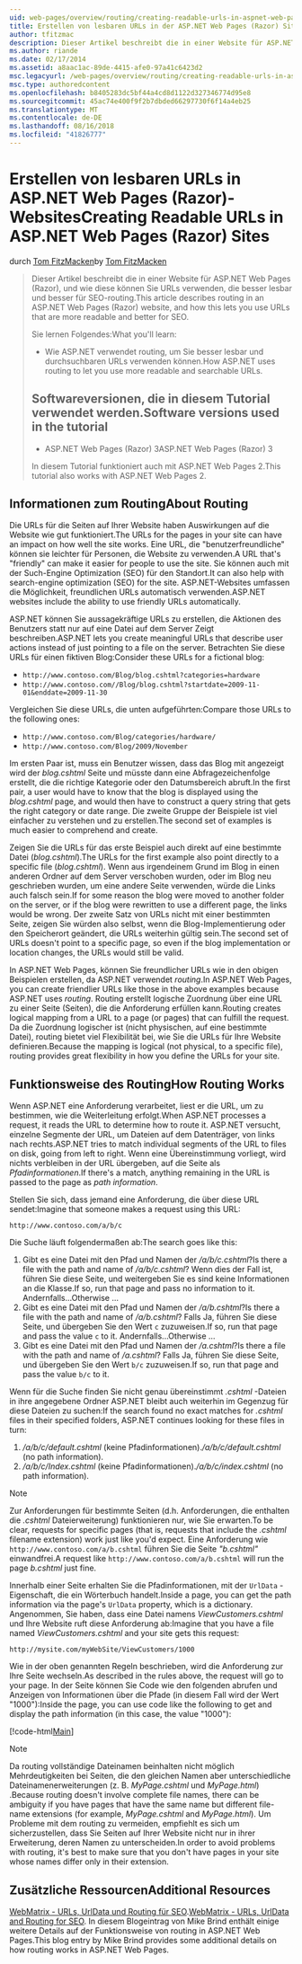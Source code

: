 ```yaml
---
uid: web-pages/overview/routing/creating-readable-urls-in-aspnet-web-pages-sites
title: Erstellen von lesbaren URLs in der ASP.NET Web Pages (Razor) Sites | Microsoft-Dokumentation
author: tfitzmac
description: Dieser Artikel beschreibt die in einer Website für ASP.NET Web Pages (Razor), und wie diese können Sie URLs verwenden, die besser lesbar und besser für SEO-routing. Was sind Sie in der...
ms.author: riande
ms.date: 02/17/2014
ms.assetid: a8aac1ac-89de-4415-afe0-97a41c6423d2
msc.legacyurl: /web-pages/overview/routing/creating-readable-urls-in-aspnet-web-pages-sites
msc.type: authoredcontent
ms.openlocfilehash: b8405283dc5bf44a4cd8d1122d327346774d95e8
ms.sourcegitcommit: 45ac74e400f9f2b7dbded66297730f6f14a4eb25
ms.translationtype: MT
ms.contentlocale: de-DE
ms.lasthandoff: 08/16/2018
ms.locfileid: "41826777"
---
```

<a name="creating-readable-urls-in-aspnet-web-pages-razor-sites"></a><span data-ttu-id="37c49-104">Erstellen von lesbaren URLs in ASP.NET Web Pages (Razor)-Websites</span><span class="sxs-lookup"><span data-stu-id="37c49-104">Creating Readable URLs in ASP.NET Web Pages (Razor) Sites</span></span>
====================
<span data-ttu-id="37c49-105">durch [Tom FitzMacken](https://github.com/tfitzmac)</span><span class="sxs-lookup"><span data-stu-id="37c49-105">by [Tom FitzMacken](https://github.com/tfitzmac)</span></span>

> <span data-ttu-id="37c49-106">Dieser Artikel beschreibt die in einer Website für ASP.NET Web Pages (Razor), und wie diese können Sie URLs verwenden, die besser lesbar und besser für SEO-routing.</span><span class="sxs-lookup"><span data-stu-id="37c49-106">This article describes routing in an ASP.NET Web Pages (Razor) website, and how this lets you use URLs that are more readable and better for SEO.</span></span>
> 
> <span data-ttu-id="37c49-107">Sie lernen Folgendes:</span><span class="sxs-lookup"><span data-stu-id="37c49-107">What you'll learn:</span></span>
> 
> - <span data-ttu-id="37c49-108">Wie ASP.NET verwendet routing, um Sie besser lesbar und durchsuchbaren URLs verwenden können.</span><span class="sxs-lookup"><span data-stu-id="37c49-108">How ASP.NET uses routing to let you use more readable and searchable URLs.</span></span>
>   
> 
> ## <a name="software-versions-used-in-the-tutorial"></a><span data-ttu-id="37c49-109">Softwareversionen, die in diesem Tutorial verwendet werden.</span><span class="sxs-lookup"><span data-stu-id="37c49-109">Software versions used in the tutorial</span></span>
> 
> 
> - <span data-ttu-id="37c49-110">ASP.NET Web Pages (Razor) 3</span><span class="sxs-lookup"><span data-stu-id="37c49-110">ASP.NET Web Pages (Razor) 3</span></span>
>   
> 
> <span data-ttu-id="37c49-111">In diesem Tutorial funktioniert auch mit ASP.NET Web Pages 2.</span><span class="sxs-lookup"><span data-stu-id="37c49-111">This tutorial also works with ASP.NET Web Pages 2.</span></span>


## <a name="about-routing"></a><span data-ttu-id="37c49-112">Informationen zum Routing</span><span class="sxs-lookup"><span data-stu-id="37c49-112">About Routing</span></span>

<span data-ttu-id="37c49-113">Die URLs für die Seiten auf Ihrer Website haben Auswirkungen auf die Website wie gut funktioniert.</span><span class="sxs-lookup"><span data-stu-id="37c49-113">The URLs for the pages in your site can have an impact on how well the site works.</span></span> <span data-ttu-id="37c49-114">Eine URL, die &quot;benutzerfreundliche&quot; können sie leichter für Personen, die Website zu verwenden.</span><span class="sxs-lookup"><span data-stu-id="37c49-114">A URL that's &quot;friendly&quot; can make it easier for people to use the site.</span></span> <span data-ttu-id="37c49-115">Sie können auch mit der Such-Engine Optimization (SEO) für den Standort.</span><span class="sxs-lookup"><span data-stu-id="37c49-115">It can also help with search-engine optimization (SEO) for the site.</span></span> <span data-ttu-id="37c49-116">ASP.NET-Websites umfassen die Möglichkeit, freundlichen URLs automatisch verwenden.</span><span class="sxs-lookup"><span data-stu-id="37c49-116">ASP.NET websites include the ability to use friendly URLs automatically.</span></span>

<span data-ttu-id="37c49-117">ASP.NET können Sie aussagekräftige URLs zu erstellen, die Aktionen des Benutzers statt nur auf eine Datei auf dem Server Zeigt beschreiben.</span><span class="sxs-lookup"><span data-stu-id="37c49-117">ASP.NET lets you create meaningful URLs that describe user actions instead of just pointing to a file on the server.</span></span> <span data-ttu-id="37c49-118">Betrachten Sie diese URLs für einen fiktiven Blog:</span><span class="sxs-lookup"><span data-stu-id="37c49-118">Consider these URLs for a fictional blog:</span></span>

- `http://www.contoso.com/Blog/blog.cshtml?categories=hardware`
- `http://www.contoso.com//Blog/blog.cshtml?startdate=2009-11-01&enddate=2009-11-30`

<span data-ttu-id="37c49-119">Vergleichen Sie diese URLs, die unten aufgeführten:</span><span class="sxs-lookup"><span data-stu-id="37c49-119">Compare those URLs to the following ones:</span></span>

- `http://www.contoso.com/Blog/categories/hardware/`
- `http://www.contoso.com/Blog/2009/November`

<span data-ttu-id="37c49-120">Im ersten Paar ist, muss ein Benutzer wissen, dass das Blog mit angezeigt wird der *blog.cshtml* Seite und müsste dann eine Abfragezeichenfolge erstellt, die die richtige Kategorie oder den Datumsbereich abruft.</span><span class="sxs-lookup"><span data-stu-id="37c49-120">In the first pair, a user would have to know that the blog is displayed using the *blog.cshtml* page, and would then have to construct a query string that gets the right category or date range.</span></span> <span data-ttu-id="37c49-121">Die zweite Gruppe der Beispiele ist viel einfacher zu verstehen und zu erstellen.</span><span class="sxs-lookup"><span data-stu-id="37c49-121">The second set of examples is much easier to comprehend and create.</span></span>

<span data-ttu-id="37c49-122">Zeigen Sie die URLs für das erste Beispiel auch direkt auf eine bestimmte Datei (*blog.cshtml*).</span><span class="sxs-lookup"><span data-stu-id="37c49-122">The URLs for the first example also point directly to a specific file (*blog.cshtml*).</span></span> <span data-ttu-id="37c49-123">Wenn aus irgendeinem Grund im Blog in einen anderen Ordner auf dem Server verschoben wurden, oder im Blog neu geschrieben wurden, um eine andere Seite verwenden, würde die Links auch falsch sein.</span><span class="sxs-lookup"><span data-stu-id="37c49-123">If for some reason the blog were moved to another folder on the server, or if the blog were rewritten to use a different page, the links would be wrong.</span></span> <span data-ttu-id="37c49-124">Der zweite Satz von URLs nicht mit einer bestimmten Seite, zeigen Sie würden also selbst, wenn die Blog-Implementierung oder den Speicherort geändert, die URLs weiterhin gültig sein.</span><span class="sxs-lookup"><span data-stu-id="37c49-124">The second set of URLs doesn't point to a specific page, so even if the blog implementation or location changes, the URLs would still be valid.</span></span>

<span data-ttu-id="37c49-125">In ASP.NET Web Pages, können Sie freundlicher URLs wie in den obigen Beispielen erstellen, da ASP.NET verwendet *routing*.</span><span class="sxs-lookup"><span data-stu-id="37c49-125">In ASP.NET Web Pages, you can create friendlier URLs like those in the above examples because ASP.NET uses *routing*.</span></span> <span data-ttu-id="37c49-126">Routing erstellt logische Zuordnung über eine URL zu einer Seite (Seiten), die die Anforderung erfüllen kann.</span><span class="sxs-lookup"><span data-stu-id="37c49-126">Routing creates logical mapping from a URL to a page (or pages) that can fulfill the request.</span></span> <span data-ttu-id="37c49-127">Da die Zuordnung logischer ist (nicht physischen, auf eine bestimmte Datei), routing bietet viel Flexibilität bei, wie Sie die URLs für Ihre Website definieren.</span><span class="sxs-lookup"><span data-stu-id="37c49-127">Because the mapping is logical (not physical, to a specific file), routing provides great flexibility in how you define the URLs for your site.</span></span>

## <a name="how-routing-works"></a><span data-ttu-id="37c49-128">Funktionsweise des Routing</span><span class="sxs-lookup"><span data-stu-id="37c49-128">How Routing Works</span></span>

<span data-ttu-id="37c49-129">Wenn ASP.NET eine Anforderung verarbeitet, liest er die URL, um zu bestimmen, wie die Weiterleitung erfolgt.</span><span class="sxs-lookup"><span data-stu-id="37c49-129">When ASP.NET processes a request, it reads the URL to determine how to route it.</span></span> <span data-ttu-id="37c49-130">ASP.NET versucht, einzelne Segmente der URL, um Dateien auf dem Datenträger, von links nach rechts.</span><span class="sxs-lookup"><span data-stu-id="37c49-130">ASP.NET tries to match individual segments of the URL to files on disk, going from left to right.</span></span> <span data-ttu-id="37c49-131">Wenn eine Übereinstimmung vorliegt, wird nichts verbleiben in der URL übergeben, auf die Seite als *Pfadinformationen*.</span><span class="sxs-lookup"><span data-stu-id="37c49-131">If there's a match, anything remaining in the URL is passed to the page as *path information*.</span></span>

<span data-ttu-id="37c49-132">Stellen Sie sich, dass jemand eine Anforderung, die über diese URL sendet:</span><span class="sxs-lookup"><span data-stu-id="37c49-132">Imagine that someone makes a request using this URL:</span></span>

`http://www.contoso.com/a/b/c`

<span data-ttu-id="37c49-133">Die Suche läuft folgendermaßen ab:</span><span class="sxs-lookup"><span data-stu-id="37c49-133">The search goes like this:</span></span>

1. <span data-ttu-id="37c49-134">Gibt es eine Datei mit den Pfad und Namen der */a/b/c.cshtml*?</span><span class="sxs-lookup"><span data-stu-id="37c49-134">Is there a file with the path and name of */a/b/c.cshtml*?</span></span> <span data-ttu-id="37c49-135">Wenn dies der Fall ist, führen Sie diese Seite, und weitergeben Sie es sind keine Informationen an die Klasse.</span><span class="sxs-lookup"><span data-stu-id="37c49-135">If so, run that page and pass no information to it.</span></span> <span data-ttu-id="37c49-136">Andernfalls...</span><span class="sxs-lookup"><span data-stu-id="37c49-136">Otherwise ...</span></span>
2. <span data-ttu-id="37c49-137">Gibt es eine Datei mit den Pfad und Namen der */a/b.cshtml*?</span><span class="sxs-lookup"><span data-stu-id="37c49-137">Is there a file with the path and name of */a/b.cshtml*?</span></span> <span data-ttu-id="37c49-138">Falls Ja, führen Sie diese Seite, und übergeben Sie den Wert `c` zuzuweisen.</span><span class="sxs-lookup"><span data-stu-id="37c49-138">If so, run that page and pass the value `c` to it.</span></span> <span data-ttu-id="37c49-139">Andernfalls...</span><span class="sxs-lookup"><span data-stu-id="37c49-139">Otherwise …</span></span>
3. <span data-ttu-id="37c49-140">Gibt es eine Datei mit den Pfad und Namen der */a.cshtml*?</span><span class="sxs-lookup"><span data-stu-id="37c49-140">Is there a file with the path and name of */a.cshtml*?</span></span> <span data-ttu-id="37c49-141">Falls Ja, führen Sie diese Seite, und übergeben Sie den Wert `b/c` zuzuweisen.</span><span class="sxs-lookup"><span data-stu-id="37c49-141">If so, run that page and pass the value `b/c` to it.</span></span>

<span data-ttu-id="37c49-142">Wenn für die Suche finden Sie nicht genau übereinstimmt *.cshtml* -Dateien in ihre angegebene Ordner ASP.NET bleibt auch weiterhin im Gegenzug für diese Dateien zu suchen:</span><span class="sxs-lookup"><span data-stu-id="37c49-142">If the search found no exact matches for *.cshtml* files in their specified folders, ASP.NET continues looking for these files in turn:</span></span>

1. <span data-ttu-id="37c49-143">*/a/b/c/default.cshtml* (keine Pfadinformationen).</span><span class="sxs-lookup"><span data-stu-id="37c49-143">*/a/b/c/default.cshtml* (no path information).</span></span>
2. <span data-ttu-id="37c49-144">*/a/b/c/Index.cshtml* (keine Pfadinformationen).</span><span class="sxs-lookup"><span data-stu-id="37c49-144">*/a/b/c/index.cshtml* (no path information).</span></span>

> [!NOTE]
> <span data-ttu-id="37c49-145">Zur Anforderungen für bestimmte Seiten (d.h. Anforderungen, die enthalten die *.cshtml* Dateierweiterung) funktionieren nur, wie Sie erwarten.</span><span class="sxs-lookup"><span data-stu-id="37c49-145">To be clear, requests for specific pages (that is, requests that include the *.cshtml* filename extension) work just like you'd expect.</span></span> <span data-ttu-id="37c49-146">Eine Anforderung wie `http://www.contoso.com/a/b.cshtml` führen Sie die Seite *"b.cshtml"* einwandfrei.</span><span class="sxs-lookup"><span data-stu-id="37c49-146">A request like `http://www.contoso.com/a/b.cshtml` will run the page *b.cshtml* just fine.</span></span>


<span data-ttu-id="37c49-147">Innerhalb einer Seite erhalten Sie die Pfadinformationen, mit der `UrlData` -Eigenschaft, die ein Wörterbuch handelt.</span><span class="sxs-lookup"><span data-stu-id="37c49-147">Inside a page, you can get the path information via the page's `UrlData` property, which is a dictionary.</span></span> <span data-ttu-id="37c49-148">Angenommen, Sie haben, dass eine Datei namens *ViewCustomers.cshtml* und Ihre Website ruft diese Anforderung ab:</span><span class="sxs-lookup"><span data-stu-id="37c49-148">Imagine that you have a file named *ViewCustomers.cshtml* and your site gets this request:</span></span>

`http://mysite.com/myWebSite/ViewCustomers/1000`

<span data-ttu-id="37c49-149">Wie in der oben genannten Regeln beschrieben, wird die Anforderung zur Ihre Seite wechseln.</span><span class="sxs-lookup"><span data-stu-id="37c49-149">As described in the rules above, the request will go to your page.</span></span> <span data-ttu-id="37c49-150">In der Seite können Sie Code wie den folgenden abrufen und Anzeigen von Informationen über die Pfade (in diesem Fall wird der Wert &quot;1000&quot;):</span><span class="sxs-lookup"><span data-stu-id="37c49-150">Inside the page, you can use code like the following to get and display the path information (in this case, the value &quot;1000&quot;):</span></span>

[!code-html[Main](creating-readable-urls-in-aspnet-web-pages-sites/samples/sample1.html)]

> [!NOTE]
> <span data-ttu-id="37c49-151">Da routing vollständige Dateinamen beinhalten nicht möglich Mehrdeutigkeiten bei Seiten, die den gleichen Namen aber unterschiedliche Dateinamenerweiterungen (z. B. *MyPage.cshtml* und *MyPage.html*) .</span><span class="sxs-lookup"><span data-stu-id="37c49-151">Because routing doesn't involve complete file names, there can be ambiguity if you have pages that have the same name but different file-name extensions (for example, *MyPage.cshtml* and *MyPage.html*).</span></span> <span data-ttu-id="37c49-152">Um Probleme mit dem routing zu vermeiden, empfiehlt es sich um sicherzustellen, dass Sie Seiten auf Ihrer Website nicht nur in ihrer Erweiterung, deren Namen zu unterscheiden.</span><span class="sxs-lookup"><span data-stu-id="37c49-152">In order to avoid problems with routing, it's best to make sure that you don't have pages in your site whose names differ only in their extension.</span></span>


<a id="Additional_Resources"></a>
## <a name="additional-resources"></a><span data-ttu-id="37c49-153">Zusätzliche Ressourcen</span><span class="sxs-lookup"><span data-stu-id="37c49-153">Additional Resources</span></span>

<span data-ttu-id="37c49-154">[WebMatrix - URLs, UrlData und Routing für SEO](http://www.mikesdotnetting.com/Article/165/WebMatrix-URLs-UrlData-and-Routing-for-SEO).</span><span class="sxs-lookup"><span data-stu-id="37c49-154">[WebMatrix - URLs, UrlData and Routing for SEO](http://www.mikesdotnetting.com/Article/165/WebMatrix-URLs-UrlData-and-Routing-for-SEO).</span></span> <span data-ttu-id="37c49-155">In diesem Blogeintrag von Mike Brind enthält einige weitere Details auf der Funktionsweise von routing in ASP.NET Web Pages.</span><span class="sxs-lookup"><span data-stu-id="37c49-155">This blog entry by Mike Brind provides some additional details on how routing works in ASP.NET Web Pages.</span></span>

